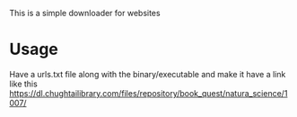 This is a simple downloader for websites

# Usage
Have a urls.txt file along with the binary/executable and make it have a link like this
https://dl.chughtailibrary.com/files/repository/book_quest/natura_science/1007/
